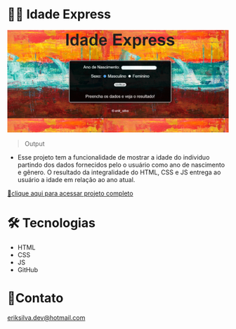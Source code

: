 # 👴👵 Idade Express
![preview](./preview.png)
> Output

- Esse projeto tem a funcionalidade de mostrar 
a idade do individuo partindo dos dados fornecidos 
pelo o usuário como ano de nascimento e gênero.
O resultado da integralidade do HTML, CSS e JS 
entrega ao usuário a idade em relação ao ano atual.

[🔗clique aqui para acessar projeto completo](https://github.com/eriksilva01/idade_express.git/)

#  🛠 Tecnologias
- HTML
- CSS
- JS
- GitHub

# 📩Contato
eriksilva.dev@hotmail.com
